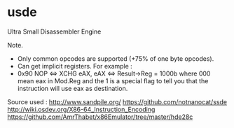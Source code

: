 # usde
Ultra Small Disassembler Engine

Note. 
- Only common opcodes are supported (+75% of one byte opcodes).
- Can get implicit registers. For example :
- 0x90 NOP <=> XCHG eAX, eAX <=> Result->Reg = 1000b where 000 mean eax in Mod.Reg and
the 1 is a special flag to tell you that the instruction will use eax as destination.

Source used :
http://www.sandpile.org/
https://github.com/notnanocat/ssde
http://wiki.osdev.org/X86-64_Instruction_Encoding
https://github.com/AmrThabet/x86Emulator/tree/master/hde28c
